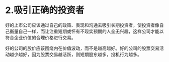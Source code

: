 # 2.吸引正确的投资者
好的上市公司应该通过自己的政策、表现和沟通去吸引长期投资者，使投资者像自己衡量自己一样，而让注重短期或怀有不现实预期的人全无兴趣，这样公司才能以符合企业价值的合理价格进行交易。

好的公司的股价应该围绕内在价值波动，而不是越高越好。好的公司的股票交易活动越少越好，因为股票交易越活跃，则短期股东越多，投机行为越多。